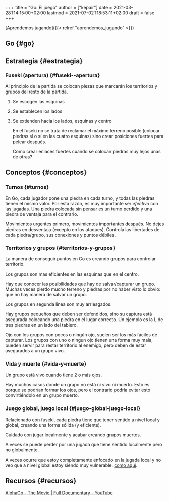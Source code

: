 +++
title = "Go: El juego"
author = ["kepair"]
date = 2021-03-28T14:15:00+02:00
lastmod = 2021-07-02T18:53:11+02:00
draft = false
+++

[Aprendemos jugando]({{< relref "aprendemos_jugando" >}})


## Go {#go}


## Estrategia {#estrategia}


### Fuseki (apertura) {#fuseki--apertura}

Al principio de la partida se colocan piezas que marcarán los territorios y grupos del resto de la partida.

1.  Se escogen las esquinas
2.  Se establecen los lados
3.  Se extienden hacia los lados, esquinas y centro

    En el fuseki no se trata de reclamar el máximo terreno posible (colocar piedras sí o sí en las cuatro esquinas) sino crear posiciones fuertes para pelear después.

    Como crear enlaces fuertes cuando se colocan piedras muy lejos unas de otras?


## Conceptos {#conceptos}


### Turnos {#turnos}

En Go, cada jugador pone una piedra en cada turno, y todas las piedras tienen el mismo valor. Por esta razón, es muy importante ser _efectivo_ con las jugadas. Una piedra colocada sin pensar es un turno perdido y una piedra de ventaja para el contrario.

Movimientos urgentes primero, movimientos importantes después. No dejes piedras en desventaja (excepto en los ataques). Controla las libertades de cada piedra/grupo, sus conexiones y puntos débiles.


### Territorios y grupos {#territorios-y-grupos}

La manera de conseguir puntos en Go es creando grupos para controlar territorio.

Los grupos son mas eficientes en las esquinas que en el centro.

Hay que conocer las posibilidades que hay de salvar/capturar un grupo.
Muchas veces pierdo mucho terreno y piedras por no haber visto lo obvio: que no hay manera de salvar un grupo.

Los grupos en segunda línea son muy arriesgados.

Hay grupos pequeños que deben ser defendidos, sino su captura está asegurada colocando una piedra en el lugar correcto. Un ejemplo es la L de tres piedras en un lado del tablero.

Ojo con los grupos con pocos o ningún ojo, suelen ser los más fáciles de capturar. Los grupos con uno o ningun ojo tienen una forma muy mala, pueden servir para restar territorio al enemigo, pero deben de estar asegurados a un grupo vivo.


### Vida y muerte {#vida-y-muerte}

Un grupo está vivo cuando tiene 2 o más ojos.

Hay muchos casos donde un grupo no está ni vivo ni muerto. Esto es porque se podrían formar los ojos, pero el contrario podría evitar esto convirtiéndolo en un grupo muerto.


### Juego global, juego local {#juego-global-juego-local}

Relacionado con fuseki, cada piedra tiene que tener sentido a nivel local y global, creando una forma sólida (y eficiente).

Cuidado con jugar localmente y acabar creando grupos muertos.

A veces se puede perder por una jugada que tiene sentido localmente pero no globalmente.

A veces ocurre que estoy completamente enfocado en la jugada local y no veo que a nivel global estoy siendo muy vulnerable. [como aquí](https://online-go.com/game/32749450).


## Recursos {#recursos}

[AlphaGo - The Movie | Full Documentary - YouTube](https://youtu.be/WXuK6gekU1Y)